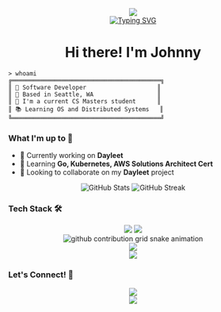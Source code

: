 <!-- Header Banner -->
<div align="center">
  <img src="https://capsule-render.vercel.app/api?type=transparent&height=150&text=%7B%20CODE%20//%20SLEEP%20//%20REPEAT%20%7D&fontSize=40&fontColor=703ee5&animation=fadeIn&desc=while(alive)%20%7B%20code()%3B%20%7D&descSize=20&descAlignY=75" />
</div>

<!-- Typing SVG -->
<div align="center">
  <a href="https://git.io/typing-svg">
    <img src="https://readme-typing-svg.herokuapp.com?font=Fira+Code&pause=1000&color=F75C7E&center=true&vCenter=true&width=435&lines=Full+Stack+Developer;Open+Source+Enthusiast;Always+learning+new+things" alt="Typing SVG" />
  </a>
</div>

<h1 align="center">Hi there! I'm Johnny</h1>

<!-- About Me Section -->
```terminal
> whoami
╔══════════════════════════════════════════╗
║ 🚀 Software Developer                    ║
║ 📍 Based in Seattle, WA                  ║
║ 💼 I'm a current CS Masters student      ║
║ 📚 Learning OS and Distributed Systems   ║
╚══════════════════════════════════════════╝
```

<!-- Current Status -->
### What I'm up to 🎯
- 🔭 Currently working on **Dayleet**
- 🌱 Learning **Go, Kubernetes, AWS Solutions Architect Cert**
- 👯 Looking to collaborate on my **Dayleet** project

<!-- Stats -->
<div align="center">
  <img src="https://github-readme-stats.vercel.app/api?username=go-johnnyhe&show_icons=true&theme=radical" alt="GitHub Stats" />
  <img src="https://github-readme-streak-stats.herokuapp.com/?user=go-johnnyhe&theme=radical" alt="GitHub Streak" />
</div>

<!-- Skills -->
### Tech Stack 🛠
<div align="center">
  <img src="https://img.shields.io/badge/-JavaScript-F7DF1E?style=for-the-badge&logo=javascript&logoColor=black" />
  <img src="https://img.shields.io/badge/-Python-3776AB?style=for-the-badge&logo=python&logoColor=white" />
  <!-- Add more badges for your tech stack -->
</div>

<!-- Contribution Snake -->
<div align="center">
  <picture>
    <source media="(prefers-color-scheme: dark)" srcset="https://raw.githubusercontent.com/go-johnnyhe/go-johnnyhe/output/github-contribution-grid-snake-dark.svg">
    <source media="(prefers-color-scheme: light)" srcset="https://raw.githubusercontent.com/go-johnnyhe/go-johnnyhe/output/github-contribution-grid-snake.svg">
    <img alt="github contribution grid snake animation" src="https://raw.githubusercontent.com/go-johnnyhe/go-johnnyhe/output/github-contribution-grid-snake.svg">
  </picture>
</div>

<!-- GitHub Activity Graph -->
<div align="center">
  <img src="https://activity-graph.herokuapp.com/graph?username=go-johnnyhe&theme=redical" />
</div>

<!-- Profile Views Counter -->
<div align="center">
  <img src="https://komarev.com/ghpvc/?username=go-johnnyhe&color=blueviolet" />
</div>

<!-- Connect with me -->
### Let's Connect! 🤝
<div align="center">
  <a href="https://www.linkedin.com/in/johnnyhe7/">
    <img src="https://img.shields.io/badge/LinkedIn-0077B5?style=for-the-badge&logo=linkedin&logoColor=white" />
  </a>
  <!-- Add more social links -->
</div>

<!-- Footer -->
<div align="center">
  <img src="https://capsule-render.vercel.app/api?type=waving&color=gradient&height=100&section=footer" />
</div>
